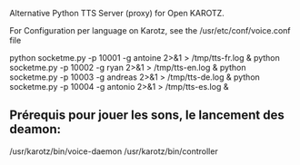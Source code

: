 Alternative Python TTS Server (proxy) for Open KAROTZ.

For Configuration per language on Karotz, see the /usr/etc/conf/voice.conf file



python socketme.py -p 10001 -g antoine 2>&1 > /tmp/tts-fr.log &
python socketme.py -p 10002 -g ryan 2>&1 > /tmp/tts-en.log &
python socketme.py -p 10003 -g andreas 2>&1 > /tmp/tts-de.log & 
python socketme.py -p 10004 -g antonio 2>&1 > /tmp/tts-es.log &


Prérequis pour jouer les sons, le lancement des deamon:
--------------------
/usr/karotz/bin/voice-daemon
/usr/karotz/bin/controller



